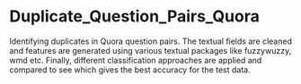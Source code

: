 # Duplicate_Question_Pairs_Quora
Identifying duplicates in Quora question pairs. The textual fields are cleaned and features are generated using various textual packages like fuzzywuzzy, wmd etc.
Finally, different classification approaches are applied and compared to see which gives the best accuracy for the test data.
